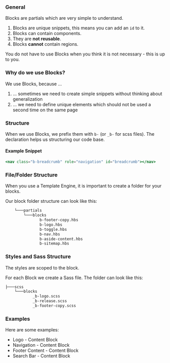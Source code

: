 ### General 

Blocks are partials which are very simple to understand. 

1. Blocks are unique snippets, this means you can add an `id` to it.  
2. Blocks can contain components. 
3. They are **not reusable**.
4. Blocks **cannot** contain regions.

You do not have to use Blocks when you think it is not necessary - this is up to you.  

### Why do we use Blocks?

We use Blocks, because ...  

1. ... sometimes we need to create simple snippets without thinking about generalization
2. ... we need to define unique elements which should not be used a second time on the same page 

### Structure

When we use Blocks, we prefix them with `b-` (or `_b-` for scss files). The declaration helps us structuring our code base.

#### Example Snippet

``` hbs
<nav class="b-breadcrumb" role="navigation" id="breadcrumb"></nav>
```

### File/Folder Structure

When you use a Template Engine, it is important to create a folder for your blocks. 

Our block folder structure can look like this: 

``` bash
    └───partials
        └───blocks
               b-footer-copy.hbs
               b-logo.hbs
               b-toggle.hbs
               b-nav.hbs
               b-aside-content.hbs
               b-sitemap.hbs

```

### Styles and Sass Structure

The styles are scoped to the block. 

For each Block we create a Sass file. The folder can look like this: 

``` bash
├───scss
	└───blocks
			_b-logo.scss
			_b-release.scss
			_b-footer-copy.scss
```

### Examples

Here are some examples: 

* Logo - Content Block
* Navigation - Content Block
* Footer Content - Content Block
* Search Bar - Content Block
